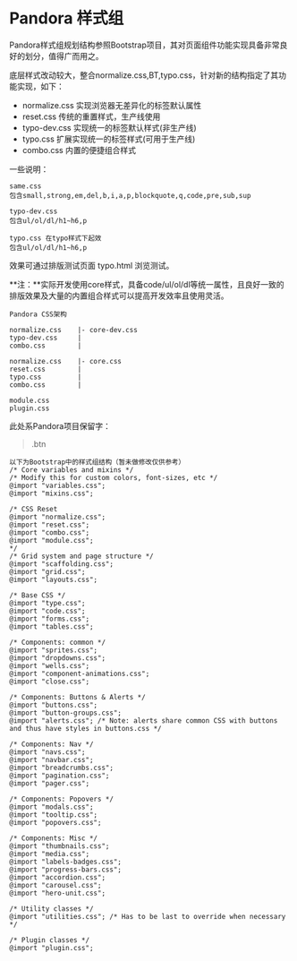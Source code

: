 Pandora 样式组
=============

Pandora样式组规划结构参照Bootstrap项目，其对页面组件功能实现具备非常良好的划分，值得广而用之。

底层样式改动较大，整合normalize.css,BT,typo.css，针对新的结构指定了其功能实现，如下：

- normalize.css 实现浏览器无差异化的标签默认属性
- reset.css     传统的重置样式，生产线使用
- typo-dev.css  实现统一的标签默认样式(非生产线)
- typo.css      扩展实现统一的标签样式(可用于生产线)
- combo.css     内置的便捷组合样式

一些说明：
		
	same.css 
	包含small,strong,em,del,b,i,a,p,blockquote,q,code,pre,sub,sup
		
	typo-dev.css
	包含ul/ol/dl/h1~h6,p
	
	typo.css 在typo样式下起效
	包含ul/ol/dl/h1~h6,p

效果可通过排版测试页面 typo.html 浏览测试。

**注：**实际开发使用core样式，具备code/ul/ol/dl等统一属性，且良好一致的排版效果及大量的内置组合样式可以提高开发效率且使用灵活。

	Pandora CSS架构
	
	normalize.css    |- core-dev.css
	typo-dev.css     |
	combo.css        |

	normalize.css    |- core.css
	reset.css        |
	typo.css         |
	combo.css        |
	 
	module.css
	plugin.css

此处系Pandora项目保留字：

> .btn

    以下为Bootstrap中的样式组结构（暂未做修改仅供参考）
	/* Core variables and mixins */
    /* Modify this for custom colors, font-sizes, etc */
    @import "variables.css"; 
    @import "mixins.css";
    
    /* CSS Reset
    @import "normalize.css";
    @import "reset.css";
    @import "combo.css";
    @import "module.css";
    */
    /* Grid system and page structure */
    @import "scaffolding.css";
    @import "grid.css";
    @import "layouts.css";
    
    /* Base CSS */
    @import "type.css";
    @import "code.css";
    @import "forms.css";
    @import "tables.css";
    
    /* Components: common */
    @import "sprites.css";
    @import "dropdowns.css";
    @import "wells.css";
    @import "component-animations.css";
    @import "close.css";
    
    /* Components: Buttons & Alerts */
    @import "buttons.css";
    @import "button-groups.css";
    @import "alerts.css"; /* Note: alerts share common CSS with buttons and thus have styles in buttons.css */
    
    /* Components: Nav */
    @import "navs.css";
    @import "navbar.css";
    @import "breadcrumbs.css";
    @import "pagination.css";
    @import "pager.css";
    
    /* Components: Popovers */
    @import "modals.css";
    @import "tooltip.css";
    @import "popovers.css";
    
    /* Components: Misc */
    @import "thumbnails.css";
    @import "media.css";
    @import "labels-badges.css";
    @import "progress-bars.css";
    @import "accordion.css";
    @import "carousel.css";
    @import "hero-unit.css";
    
    /* Utility classes */
    @import "utilities.css"; /* Has to be last to override when necessary */
    
    /* Plugin classes */
    @import "plugin.css";

